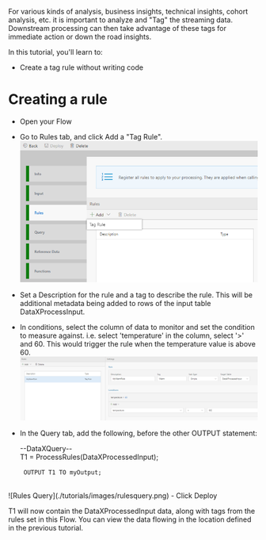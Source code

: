 For various kinds of analysis, business insights, technical insights, cohort analysis, etc. it is important to analyze and "Tag" the streaming data. Downstream processing can then take advantage of these tags for immediate action or down the road insights. 

In this tutorial, you'll learn to:
 - Create a tag rule without writing code

# Creating a rule 
 - Open your Flow
 - Go to Rules tab, and click Add a "Tag Rule". <br/>
![Add Rule](./tutorials/images/addrule.png)
 - Set a Description for the rule and a tag to describe the rule.  This will be additional metadata being added to rows of the input table DataXProcessInput.
 - In conditions, select the column of data to monitor and set the condition to measure against.  i.e. select 'temperature' in the column, select '>' and 60.  This would trigger the rule when the temperature value is above 60.
![Add Rule Warm](./tutorials/images/addrulewarm.png)
 - In the Query tab, add the following, before the other OUTPUT statement:

	--DataXQuery--<br/>
	T1 = ProcessRules(DataXProcessedInput);
        
        OUTPUT T1 TO myOutput;
<br/>
 ![Rules Query](./tutorials/images/rulesquery.png)
 - Click Deploy

T1 will now contain the DataXProcessedInput data, along with tags from the rules set in this Flow.  You can view the data flowing in the location defined in the previous tutorial.
